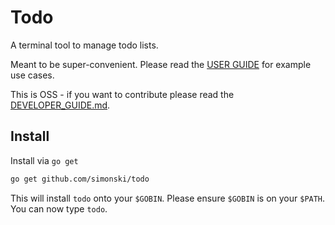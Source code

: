 # Todo

A terminal tool to manage todo lists.

Meant to be super-convenient. Please read the [USER GUIDE](USER_GUIDE.md) for example  use cases.

This is OSS - if you want to contribute please read the [DEVELOPER_GUIDE.md](DEVELOPER_GUIDE.md).

## Install

Install via `go get`

```bash
go get github.com/simonski/todo
```

This will install `todo` onto your `$GOBIN`. Please ensure `$GOBIN` is on your `$PATH`.  You can now type `todo`.
